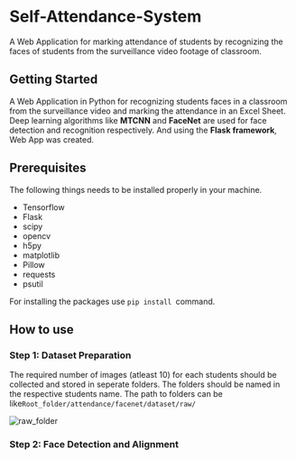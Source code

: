 # Self-Attendance-System
A Web Application for marking attendance of students by recognizing the faces of students from the surveillance video footage of classroom.
## Getting Started
A Web Application in Python for recognizing students faces in a classroom from the surveillance video and marking the attendance in an Excel Sheet. Deep learning algorithms like **MTCNN** and **FaceNet** are used for face detection and recognition respectively. And using the **Flask framework**, Web App was created.
## Prerequisites
The following things needs to be installed properly in your machine.
- Tensorflow
- Flask
- scipy
- opencv
- h5py
- matplotlib
- Pillow
- requests
- psutil

For installing the packages use ```pip install ```command.
## How to use
### Step 1: Dataset Preparation
The required number of images (atleast 10) for each students should be collected and stored in seperate folders. The folders should be named in the respective students name. The path to folders can be like```Root_folder/attendance/facenet/dataset/raw/```

![raw_folder](https://user-images.githubusercontent.com/26355166/55208071-c2048880-5202-11e9-883a-b1d6f2d5ee61.png)
### Step 2: Face Detection and Alignment
